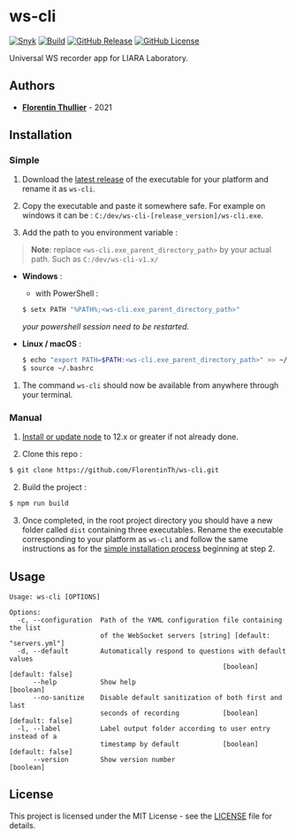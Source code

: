 # ws-cli

[![Snyk](https://github.com/FlorentinTh/ws-cli/actions/workflows/dependencies.yml/badge.svg)](https://github.com/FlorentinTh/ws-cli/actions/workflows/dependencies.yml) [![Build](https://github.com/FlorentinTh/ws-cli/actions/workflows/upload-assets.yml/badge.svg)](https://github.com/FlorentinTh/ws-cli/actions/workflows/upload-assets.yml) [![GitHub Release](https://img.shields.io/github/release/FlorentinTh/ws-cli)](https://github.com/FlorentinTh/ws-cli/releases) [![GitHub License](https://img.shields.io/github/license/FlorentinTh/ws-cli)](https://github.com/FlorentinTh/ws-cli/blob/master/LICENSE)

Universal WS recorder app for LIARA Laboratory.

## Authors

- [**Florentin Thullier**](https://github.com/FlorentinTh) - 2021

## Installation

### Simple

1. Download the [latest release](https://github.com/FlorentinTh/ws-cli/releases) of the executable for your platform and rename it as ```ws-cli```.

2. Copy the executable and paste it somewhere safe. For example on windows it can be : ```C:/dev/ws-cli-[release_version]/ws-cli.exe```.

3. Add the path to you environment variable :

> **Note**: replace ```<ws-cli.exe_parent_directory_path>``` by your actual path. Such as ```C:/dev/ws-cli-v1.x/```

   - **Windows** :
     - with PowerShell :
     ```sh
     $ setx PATH "%PATH%;<ws-cli.exe_parent_directory_path>"
     ```

     _your powershell session need to be restarted._

   - **Linux / macOS** :
     ```sh
     $ echo "export PATH=$PATH:<ws-cli.exe_parent_directory_path>" >> ~/.bashrc
     $ source ~/.bashrc
     ```

1. The command ```ws-cli``` should now be available from anywhere through your terminal.

### Manual

1. [Install or update node](https://nodejs.org/dist/latest-v12.x/) to 12.x or greater if not already done.

2. Clone this repo :
```sh
$ git clone https://github.com/FlorentinTh/ws-cli.git

```

2. Build the project :

```sh
$ npm run build
```

3. Once completed, in the root project directory you should have a new folder called ```dist``` containing three executables. Rename the executable corresponding to your platform as ```ws-cli``` and follow the same instructions as for the [simple installation process](#simple) beginning at step 2.

## Usage
```
Usage: ws-cli [OPTIONS]

Options:
  -c, --configuration  Path of the YAML configuration file containing the list
                       of the WebSocket servers [string] [default: "servers.yml"]
  -d, --default        Automatically respond to questions with default values
                                                      [boolean] [default: false]
      --help           Show help                                       [boolean]
      --no-sanitize    Disable default sanitization of both first and last
                       seconds of recording           [boolean] [default: false]
  -l, --label          Label output folder according to user entry instead of a
                       timestamp by default           [boolean] [default: false]
      --version        Show version number                             [boolean]
```

## License

This project is licensed under the MIT License - see the [LICENSE](LICENSE) file for details.
